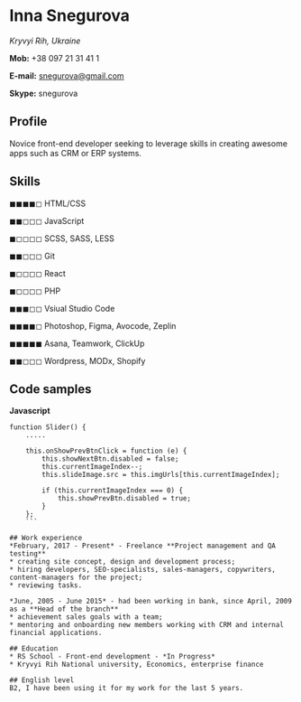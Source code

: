 # Inna Snegurova

*Kryvyi Rih, Ukraine*

**Mob:** +38 097 21 31 41 1

**E-mail:** snegurova@gmail.com

**Skype:** snegurova

## Profile
Novice front-end developer seeking to leverage skills in creating awesome apps such as CRM or ERP systems.

## Skills
◼◼◼◼◻ HTML/CSS

◼◼◻◻◻ JavaScript

◼◻◻◻◻ SCSS, SASS, LESS

◼◼◻◻◻ Git

◼◻◻◻◻ React

◼◻◻◻◻ PHP

◼◼◼◻◻ Vsiual Studio Code

◼◼◼◼◻ Photoshop, Figma, Avocode, Zeplin

◼◼◼◼◼ Asana, Teamwork, ClickUp

◼◼◻◻◻ Wordpress, MODx, Shopify

## Code samples
**Javascript**
```
function Slider() {
    .....
    
    this.onShowPrevBtnClick = function (e) {
        this.showNextBtn.disabled = false;
        this.currentImageIndex--;
        this.slideImage.src = this.imgUrls[this.currentImageIndex];

        if (this.currentImageIndex === 0) {
            this.showPrevBtn.disabled = true;
        }
    };
    ```

## Work experience
*February, 2017 - Present* - Freelance **Project management and QA testing**
* creating site concept, design and development process;
* hiring developers, SEO-specialists, sales-managers, copywriters, content-managers for the project;
* reviewing tasks.

*June, 2005 - June 2015* - had been working in bank, since April, 2009 as a **Head of the branch** 
* achievement sales goals with a team;
* mentoring and onboarding new members working with CRM and internal financial applications.

## Education
* RS School - Front-end development - *In Progress*
* Kryvyi Rih National university, Economics, enterprise finance

## English level
B2, I have been using it for my work for the last 5 years.
